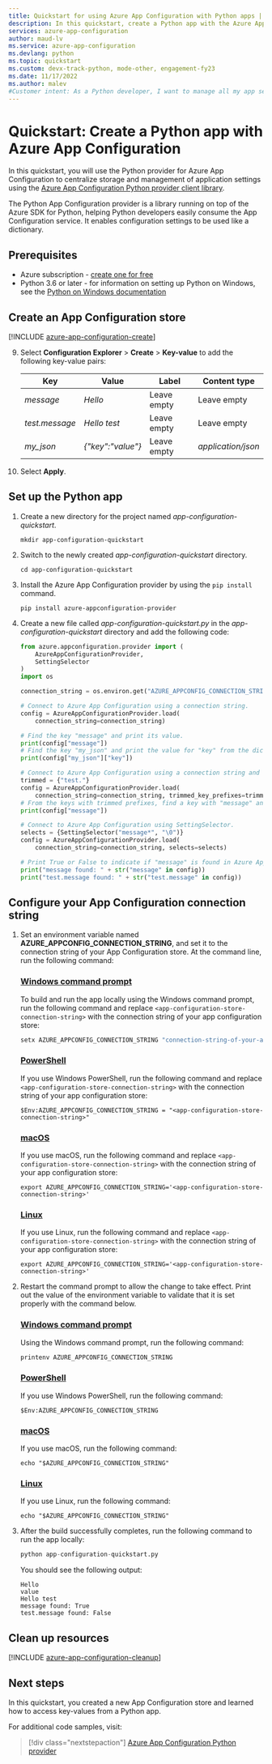 ```yaml
---
title: Quickstart for using Azure App Configuration with Python apps | Microsoft Learn
description: In this quickstart, create a Python app with the Azure App Configuration to centralize storage and management of application settings separate from your code.
services: azure-app-configuration
author: maud-lv
ms.service: azure-app-configuration
ms.devlang: python
ms.topic: quickstart
ms.custom: devx-track-python, mode-other, engagement-fy23
ms.date: 11/17/2022
ms.author: malev
#Customer intent: As a Python developer, I want to manage all my app settings in one place.
---
```

# Quickstart: Create a Python app with Azure App Configuration

In this quickstart, you will use the Python provider for Azure App Configuration to centralize storage and management of application settings using the [Azure App Configuration Python provider client library](https://github.com/Azure/azure-sdk-for-python/tree/main/sdk/appconfiguration/azure-appconfiguration-provider).

The Python App Configuration provider is a library running on top of the Azure SDK for Python, helping Python developers easily consume the App Configuration service. It enables configuration settings to be used like a dictionary.

## Prerequisites

- Azure subscription - [create one for free](https://azure.microsoft.com/free/)
- Python 3.6 or later - for information on setting up Python on Windows, see the [Python on Windows documentation](/windows/python/)

## Create an App Configuration store

[!INCLUDE [azure-app-configuration-create](../../includes/azure-app-configuration-create.md)]

9. Select **Configuration Explorer** > **Create** > **Key-value** to add the following key-value pairs:

    | Key            | Value             | Label       | Content type       |
    |----------------|-------------------|-------------|--------------------|
    | *message*      | *Hello*           | Leave empty | Leave empty        |
    | *test.message* | *Hello test*      | Leave empty | Leave empty        |
    | *my_json*      | *{"key":"value"}* | Leave empty | *application/json* |

10. Select **Apply**.

## Set up the Python app

1. Create a new directory for the project named *app-configuration-quickstart*.

    ```console
    mkdir app-configuration-quickstart
    ```

1. Switch to the newly created *app-configuration-quickstart* directory.

    ```console
    cd app-configuration-quickstart
    ```

1. Install the Azure App Configuration provider by using the `pip install` command.

    ```console
    pip install azure-appconfiguration-provider
    ```

1. Create a new file called *app-configuration-quickstart.py* in the *app-configuration-quickstart* directory and add the following code:

    ```python
    from azure.appconfiguration.provider import (
        AzureAppConfigurationProvider,
        SettingSelector
    )
    import os

    connection_string = os.environ.get("AZURE_APPCONFIG_CONNECTION_STRING")

    # Connect to Azure App Configuration using a connection string.
    config = AzureAppConfigurationProvider.load(
        connection_string=connection_string)

    # Find the key "message" and print its value.
    print(config["message"])
    # Find the key "my_json" and print the value for "key" from the dictionary.
    print(config["my_json"]["key"])

    # Connect to Azure App Configuration using a connection string and trimmed key prefixes.
    trimmed = {"test."}
    config = AzureAppConfigurationProvider.load(
        connection_string=connection_string, trimmed_key_prefixes=trimmed)
    # From the keys with trimmed prefixes, find a key with "message" and print its value.
    print(config["message"])

    # Connect to Azure App Configuration using SettingSelector.
    selects = {SettingSelector("message*", "\0")}
    config = AzureAppConfigurationProvider.load(
        connection_string=connection_string, selects=selects)

   # Print True or False to indicate if "message" is found in Azure App Configuration.
    print("message found: " + str("message" in config))
    print("test.message found: " + str("test.message" in config))
    ```

## Configure your App Configuration connection string

1. Set an environment variable named **AZURE_APPCONFIG_CONNECTION_STRING**, and set it to the connection string of your App Configuration store. At the command line, run the following command:

    ### [Windows command prompt](#tab/windowscommandprompt)

    To build and run the app locally using the Windows command prompt, run the following command and replace `<app-configuration-store-connection-string>` with the connection string of your app configuration store:

    ```cmd
    setx AZURE_APPCONFIG_CONNECTION_STRING "connection-string-of-your-app-configuration-store"
    ```

    ### [PowerShell](#tab/powershell)

    If you use Windows PowerShell, run the following command and replace `<app-configuration-store-connection-string>` with the connection string of your app configuration store:

    ```azurepowershell
    $Env:AZURE_APPCONFIG_CONNECTION_STRING = "<app-configuration-store-connection-string>"
    ```

    ### [macOS](#tab/unix)

    If you use macOS, run the following command and replace `<app-configuration-store-connection-string>` with the connection string of your app configuration store:

    ```console
    export AZURE_APPCONFIG_CONNECTION_STRING='<app-configuration-store-connection-string>'
    ```

    ### [Linux](#tab/linux)

    If you use Linux, run the following command and replace `<app-configuration-store-connection-string>` with the connection string of your app configuration store:

    ```console
    export AZURE_APPCONFIG_CONNECTION_STRING='<app-configuration-store-connection-string>'
   ```

1. Restart the command prompt to allow the change to take effect. Print out the value of the environment variable to validate that it is set properly with the command below.

    ### [Windows command prompt](#tab/windowscommandprompt)

    Using the Windows command prompt, run the following command:

    ```cmd
    printenv AZURE_APPCONFIG_CONNECTION_STRING
    ```

    ### [PowerShell](#tab/powershell)

    If you use Windows PowerShell, run the following command:

    ```azurepowershell
    $Env:AZURE_APPCONFIG_CONNECTION_STRING
    ```

    ### [macOS](#tab/unix)

    If you use macOS, run the following command:

    ```console
    echo "$AZURE_APPCONFIG_CONNECTION_STRING"
    ```

    ### [Linux](#tab/linux)

    If you use Linux, run the following command:

    ```console
    echo "$AZURE_APPCONFIG_CONNECTION_STRING"

1. After the build successfully completes, run the following command to run the app locally:

    ```python
    python app-configuration-quickstart.py
    ```

    You should see the following output:

    ```Output
    Hello
    value
    Hello test
    message found: True
    test.message found: False
    ```

## Clean up resources

[!INCLUDE [azure-app-configuration-cleanup](../../includes/azure-app-configuration-cleanup.md)]

## Next steps

In this quickstart, you created a new App Configuration store and learned how to access key-values from a Python app.

For additional code samples, visit:

> [!div class="nextstepaction"]
> [Azure App Configuration Python provider](https://github.com/Azure/azure-sdk-for-python/tree/main/sdk/appconfiguration/azure-appconfiguration-provider)
